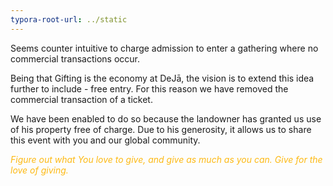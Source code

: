 ```yaml
---
typora-root-url: ../static
---
```


Seems counter intuitive to charge admission to enter a gathering where no commercial transactions occur.

Being that Gifting is the economy at DeJā, the vision is to extend this idea further to include - free entry.  For this reason we have removed the commercial transaction of a ticket.

We have been enabled to do so because the landowner has granted us use of his property free of charge.  Due to his generosity, it allows us to share this event with you and our global community.



<span style="color:#fdb913;">*Figure out what You love to give, and give as much as you can. ​Give for the love of giving.*</span>

